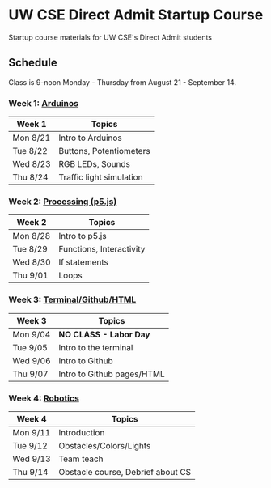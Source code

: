 # UW CSE Direct Admit Startup Course
Startup course materials for UW CSE's Direct Admit students

## Schedule
Class is 9-noon Monday - Thursday from August 21 - September 14.

### Week 1: [Arduinos](topics/arduino/)

| Week 1   | Topics
|--------- |----------------
| Mon 8/21 | Intro to Arduinos
| Tue 8/22 | Buttons, Potentiometers
| Wed 8/23 | RGB LEDs, Sounds
| Thu 8/24 | Traffic light simulation

### Week 2: [Processing (p5.js)](topics/p5js/)

| Week 2   | Topics
|--------- |----------------
| Mon 8/28 | Intro to p5.js
| Tue 8/29 | Functions, Interactivity
| Wed 8/30 | If statements
| Thu 9/01 | Loops


### Week 3: [Terminal/Github/HTML](topics/html/)

| Week 3   | Topics
|--------- |----------------
| Mon 9/04 | **NO CLASS - Labor Day**
| Tue 9/05 | Intro to the terminal
| Wed 9/06 | Intro to Github
| Thu 9/07 | Intro to Github pages/HTML

### Week 4: [Robotics](topics/edison/)

| Week 4   | Topics
|--------- |----------------
| Mon 9/11 | Introduction
| Tue 9/12 | Obstacles/Colors/Lights
| Wed 9/13 | Team teach
| Thu 9/14 | Obstacle course, Debrief about CS
